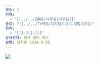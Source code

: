 ```yaml
---
갯수: 1
지역:
  - "[[../../ZONE/사무실|사무실]]"
종류: "[[../../TYPES/디지털기기|디지털기기]]"
위치:
  - "[[I-J|I-J]]"
상세위치: 흰색 정리 박스
설명: 장착중 2024.9.28
---
```


![](http://192.168.50.22/devices/240907_IMG_0038.jpg)
